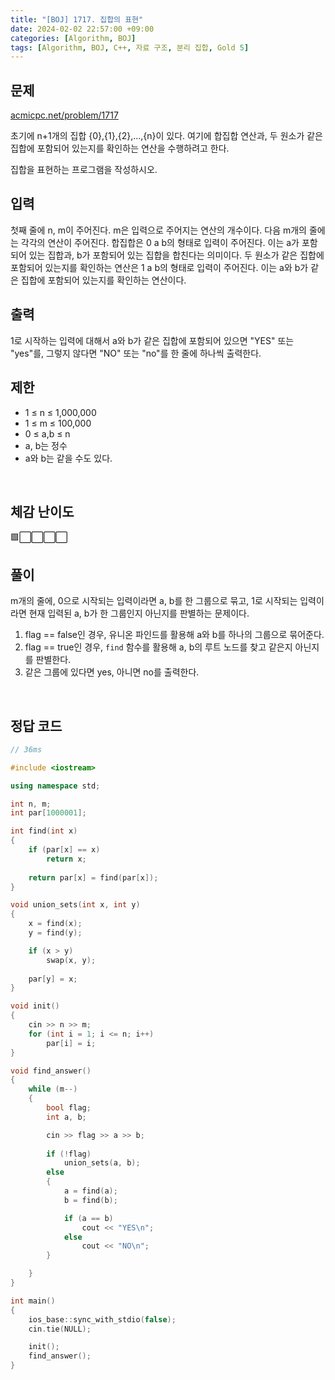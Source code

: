 ```yaml
---
title: "[BOJ] 1717. 집합의 표현"
date: 2024-02-02 22:57:00 +09:00
categories: [Algorithm, BOJ]
tags: [Algorithm, BOJ, C++, 자료 구조, 분리 집합, Gold 5]
---
```

## **문제**
[acmicpc.net/problem/1717](https://www.acmicpc.net/problem/1717)

초기에 n+1개의 집합 {0},{1},{2},...,{n}이 있다. 여기에 합집합 연산과, 두 원소가 같은 집합에 포함되어 있는지를 확인하는 연산을 수행하려고 한다.

집합을 표현하는 프로그램을 작성하시오.
<br>

## **입력**
첫째 줄에 n, m이 주어진다. m은 입력으로 주어지는 연산의 개수이다. 다음 m개의 줄에는 각각의 연산이 주어진다. 합집합은 0 a b의 형태로 입력이 주어진다. 이는 a가 포함되어 있는 집합과, b가 포함되어 있는 집합을 합친다는 의미이다. 두 원소가 같은 집합에 포함되어 있는지를 확인하는 연산은 1 a b의 형태로 입력이 주어진다. 이는 a와 b가 같은 집합에 포함되어 있는지를 확인하는 연산이다.
<br>

## **출력**
1로 시작하는 입력에 대해서 a와 b가 같은 집합에 포함되어 있으면 "YES" 또는 "yes"를, 그렇지 않다면 "NO" 또는 "no"를 한 줄에 하나씩 출력한다.
<br>

## **제한**
- 1 ≤ n ≤ 1,000,000
- 1 ≤ m ≤ 100,000
- 0 ≤ a,b ≤ n
- a, b는 정수
- a와 b는 같을 수도 있다.
<br>

## **체감 난이도**
🟩⬜⬜⬜⬜
<br>

## **풀이**
m개의 줄에, 0으로 시작되는 입력이라면 a, b를 한 그룹으로 묶고, 1로 시작되는 입력이라면 현재 입력된 a, b가 한 그룹인지 아닌지를 판별하는 문제이다.

1. flag == false인 경우, 유니온 파인드를 활용해 a와 b를 하나의 그룹으로 묶어준다.
2. flag == true인 경우, `find` 함수를 활용해 a, b의 루트 노드를 찾고 같은지 아닌지를 판별한다.
3. 같은 그룹에 있다면 yes, 아니면 no를 출력한다.
<br>

## **정답 코드**
```c++
// 36ms

#include <iostream>

using namespace std;

int n, m;
int par[1000001];

int find(int x)
{
    if (par[x] == x)
        return x;
    
    return par[x] = find(par[x]);
}

void union_sets(int x, int y)
{
    x = find(x);
    y = find(y);

    if (x > y)
        swap(x, y);
    
    par[y] = x;
}

void init()
{
    cin >> n >> m;
    for (int i = 1; i <= n; i++)
        par[i] = i;
}

void find_answer()
{
    while (m--)
    {
        bool flag;
        int a, b;

        cin >> flag >> a >> b;
        
        if (!flag)
            union_sets(a, b);
        else
        {
            a = find(a);
            b = find(b);

            if (a == b)
                cout << "YES\n";
            else
                cout << "NO\n";
        }

    }
}

int main()
{
    ios_base::sync_with_stdio(false);
    cin.tie(NULL);

    init();
    find_answer();
}
```